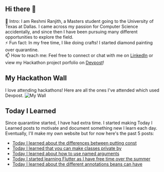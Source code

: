 ## Hi there 👋

🔭  Intro: I am Reshmi Ranjith, a Masters student going to the University of Texas at Dallas. I came across my passion for Computer Science accidentally, and since then I have been pursuing many different opportunities to explore the field.
<br/> ⚡ Fun fact: In my free time, I like doing crafts! I started diamond painting over quarantine.
<br/>📫  How to reach me: Feel free to connect or chat with me on [LinkedIn](https://www.linkedin.com/in/reshmi-ranjith/) or view my Hackathon project porfolio on [Devpost](https://devpost.com/ReshmiCode)!

## My Hackathon Wall
I love attending hackathons! Here are all the ones I've attended which used Devpost.
![My Wall](https://idemoed.vercel.app/api/wall?username=ReshmiCode&pr=10)

## Today I Learned

Since quarantine started, I have had extra time. I started making Today I Learned posts to motivate and document something new I learn each day. Eventually, I'll make my own website but for now here's the past 5 posts:

<!-- BLOG-POST-LIST:START -->
- [Today I learned about the differences between putting const](https://simplyprogramming.tumblr.com/post/688591324925067264)
- [Today I learned that you can make classes private by](https://simplyprogramming.tumblr.com/post/688501710196473856)
- [Today I learned about how to use named arguments](https://simplyprogramming.tumblr.com/post/688410852274143233)
- [Today I started learning Flutter as I have free time over the summer](https://simplyprogramming.tumblr.com/post/686871122356191232)
- [Today I learned about the different annotations beans can have](https://simplyprogramming.tumblr.com/post/661958123846844416)
<!-- BLOG-POST-LIST:END -->
